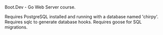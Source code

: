 Boot.Dev - Go Web Server course.

Requires PostgreSQL installed and running with a database named 'chirpy'.
Requires sqlc to generate database hooks.
Requires goose for SQL migrations.

